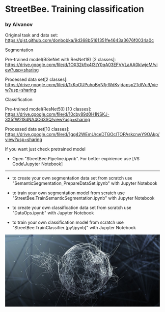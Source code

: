 # StreetBee. Training classification
### by AIvanov
 

Original task and data set: https://gist.github.com/donbobka/9d368b5161351fe4643a3676f0034a0c

Segmentation

Pre-trained model(BiSeNet with ResNet18) [2 classes]: https://drive.google.com/file/d/1OX32k9x4I3tY0qA03EFVVLaAA0klwjeM/view?usp=sharing

Processed data set[2 classes]: https://drive.google.com/file/d/1kKoOUPuhoBgNfjrWdKvjdapsp2TdIVu9/view?usp=sharing

Classification

Pre-trained model(ResNet50) [10 classes]: https://drive.google.com/file/d/10cby89d0H1NSKJ-3X5fW2ISdNA4C63SQ/view?usp=sharing

Processed data set[10 classes]: https://drive.google.com/file/d/1gg42WEmUrceDTGOclTOPAskcnwY9OAkp/view?usp=sharing

If you want just check pretrained model
  * Open "StreetBee.Pipeline.ipynb". For better expirience use [VS Code\Jupyter Notebook]

-------------------------

* to create your own segmentation data set from scratch use "SemanticSegmentation_PrepareDataSet.ipynb" with Jupyter Notebook
* to train your own segmentation model from scratch use "StreetBee.TrainSemanticSegmentation.ipynb" with Jupyter Notebook

* to create your own classification data set from scratch use "DataOps.ipynb" with Jupyter Notebook
* to train your own classification model from scratch use "StreetBee.TrainClassifier.[py\ipynb]" with Jupyter Notebook

  
![alt text](https://github.com/JonyferBlack/street_bee/blob/master/logo.jpg)

